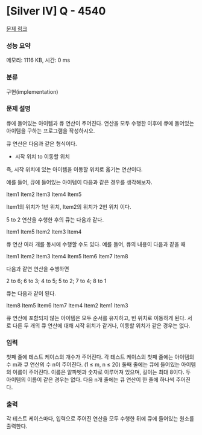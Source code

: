 # [Silver IV] Q - 4540 

[문제 링크](https://www.acmicpc.net/problem/4540) 

### 성능 요약

메모리: 1116 KB, 시간: 0 ms

### 분류

구현(implementation)

### 문제 설명

<p>큐에 들어있는 아이템과 큐 연산이 주어진다. 연산을 모두 수행한 이후에 큐에 들어있는 아이템을 구하는 프로그램을 작성하시오.</p>

<p>큐 연산은 다음과 같은 형식이다.</p>

<ul>
	<li>시작 위치 to 이동할 위치</li>
</ul>

<p>즉, 시작 위치에 있는 아이템을 이동할 위치로 옮기는 연산이다.</p>

<p>예를 들어, 큐에 들어있는 아이템이 다음과 같은 경우를 생각해보자.</p>

<p>Item1 Item2 Item3 Item4 Item5</p>

<p>Item1의 위치가 1번 위치, Item2의 위치가 2번 위치 이다.</p>

<p>5 to 2 연산을 수행한 후의 큐는 다음과 같다.</p>

<p>Item1 Item5 Item2 Item3 Item4</p>

<p>큐 연산 여러 개를 동시에 수행할 수도 있다. 예를 들어, 큐의 내용이 다음과 같을 때</p>

<p>Item1 Item2 Item3 Item4 Item5 Item6 Item7 Item8</p>

<p>다음과 같연 연산을 수행하면</p>

<p>2 to 6; 6 to 3; 4 to 5; 5 to 2; 7 to 4; 8 to 1</p>

<p>큐는 다음과 같이 된다.</p>

<p>Item8 Item5 Item6 Item7 Item4 Item2 Item1 Item3</p>

<p>큐 연산에 포함되지 않는 아이템은 모두 순서를 유지하고, 빈 위치로 이동하게 된다. 서로 다른 두 개의 큐 연산에 대해 시작 위치가 같거나, 이동할 위치가 같은 경우는 없다.</p>

### 입력 

 <p>첫째 줄에 테스트 케이스의 개수가 주어진다. 각 테스트 케이스의 첫째 줄에는 아이템의 수 m과 큐 연산의 수 n이 주어진다. (1 ≤ m, n ≤ 20) 둘째 줄에는 큐에 들어있는 아이템의 이름이 주어진다. 이름은 알파벳과 숫자로 이루어져 있으며, 길이는 최대 8이다. 두 아이템의 이름이 같은 경우는 없다. 다음 n개 줄에는 큐 연산이 한 줄에 하나씩 주어진다.</p>

### 출력 

 <p>각 테스트 케이스마다, 입력으로 주어진 연산을 모두 수행한 뒤에 큐에 들어있는 원소를 출력한다.</p>

